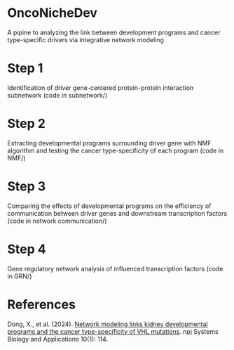 # OncoNicheDev
A pipine to analyzing the link between development programs and cancer type-specific drivers via integrative network modeling

# Step 1
Identification of driver gene-centered protein-protein interaction subnetwork (code in subnetwork/)

# Step 2
Extracting developmental programs surrounding driver gene with NMF algorithm and testing the cancer type-specificity 
of each program (code in NMF/)

# Step 3
Comparing the effects of developmental programs on the efficiency of communication between driver genes and downstream transcription factors (code in network communication/)

# Step 4
Gene regulatory network analysis of influenced transcription factors (code in GRN/)

# References
Dong, X., et al. (2024). [Network modeling links kidney developmental programs and the cancer type-specificity of VHL mutations](https://www.nature.com/articles/s41540-024-00445-2). npj Systems Biology and Applications 10(1): 114.


